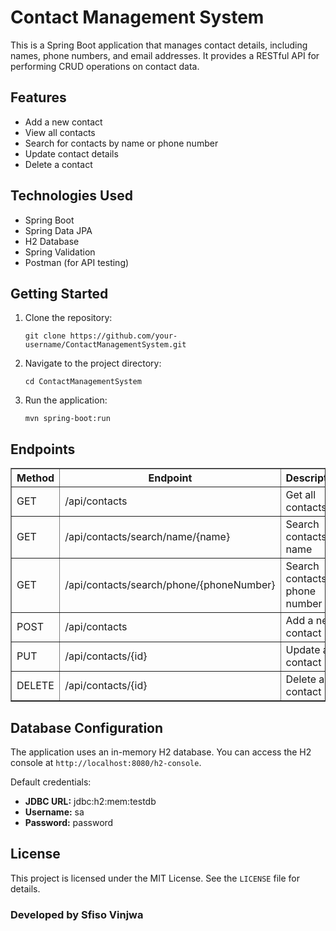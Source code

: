 
<body>

<h1>Contact Management System</h1>

<p>This is a Spring Boot application that manages contact details, including names, phone numbers, and email addresses. It provides a RESTful API for performing CRUD operations on contact data.</p>

<h2>Features</h2>
<ul>
    <li>Add a new contact</li>
    <li>View all contacts</li>
    <li>Search for contacts by name or phone number</li>
    <li>Update contact details</li>
    <li>Delete a contact</li>
</ul>

<h2>Technologies Used</h2>
<ul>
    <li>Spring Boot</li>
    <li>Spring Data JPA</li>
    <li>H2 Database</li>
    <li>Spring Validation</li>
    <li>Postman (for API testing)</li>
</ul>

<h2>Getting Started</h2>
<ol>
    <li>Clone the repository:</li>
    <pre><code>git clone https://github.com/your-username/ContactManagementSystem.git</code></pre>
    <li>Navigate to the project directory:</li>
    <pre><code>cd ContactManagementSystem</code></pre>
    <li>Run the application:</li>
    <pre><code>mvn spring-boot:run</code></pre>
</ol>

<h2>Endpoints</h2>
<table border="1">
    <thead>
        <tr>
            <th>Method</th>
            <th>Endpoint</th>
            <th>Description</th>
        </tr>
    </thead>
    <tbody>
        <tr>
            <td>GET</td>
            <td>/api/contacts</td>
            <td>Get all contacts</td>
        </tr>
        <tr>
            <td>GET</td>
            <td>/api/contacts/search/name/{name}</td>
            <td>Search contacts by name</td>
        </tr>
        <tr>
            <td>GET</td>
            <td>/api/contacts/search/phone/{phoneNumber}</td>
            <td>Search contacts by phone number</td>
        </tr>
        <tr>
            <td>POST</td>
            <td>/api/contacts</td>
            <td>Add a new contact</td>
        </tr>
        <tr>
            <td>PUT</td>
            <td>/api/contacts/{id}</td>
            <td>Update a contact</td>
        </tr>
        <tr>
            <td>DELETE</td>
            <td>/api/contacts/{id}</td>
            <td>Delete a contact</td>
        </tr>
    </tbody>
</table>

<h2>Database Configuration</h2>
<p>The application uses an in-memory H2 database. You can access the H2 console at <code>http://localhost:8080/h2-console</code>.</p>
<p>Default credentials:</p>
<ul>
    <li><strong>JDBC URL:</strong> jdbc:h2:mem:testdb</li>
    <li><strong>Username:</strong> sa</li>
    <li><strong>Password:</strong> password</li>
</ul>

<h2>License</h2>
<p>This project is licensed under the MIT License. See the <code>LICENSE</code> file for details.</p>
<h3>Developed by Sfiso Vinjwa</h3>
</body>
</html>
